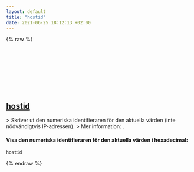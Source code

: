 ```yaml
---
layout: default
title: "hostid"
date: 2021-06-25 18:12:13 +02:00
---
```

{% raw %}
<h2 id="hostid">
  <a href="/sv/common/hostid.html">hostid</a> <a href="#hostid"><svg class="icon">
    <use href="/assets/images/unicode_sprite.svg#link" />
  </svg></a>
</h2>
> Skriver ut den numeriska identifieraren för den aktuella värden (inte nödvändigtvis IP-adressen).
> Mer information: <https://www.gnu.org/software/coreutils/hostid>.

#### Visa den numeriska identifieraren för den aktuella värden i hexadecimal:
```shell
hostid
```
{% endraw %}